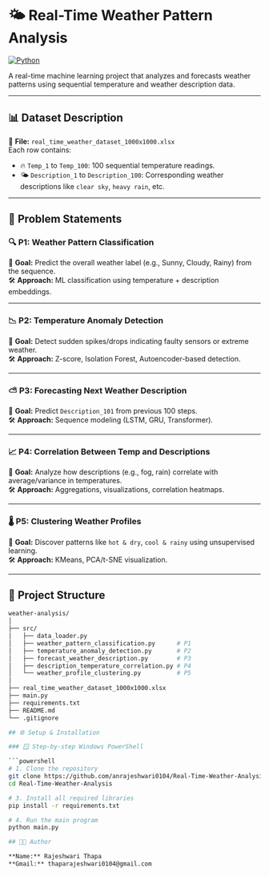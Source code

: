 # 🌤️ Real-Time Weather Pattern Analysis

[![Python](https://img.shields.io/badge/Python-3.10-blue.svg)](https://www.python.org/)

A real-time machine learning project that analyzes and forecasts weather patterns using sequential temperature and weather description data.

---

## 📊 Dataset Description

📁 **File:** `real_time_weather_dataset_1000x1000.xlsx`  
Each row contains:
- 🔥 `Temp_1` to `Temp_100`: 100 sequential temperature readings.
- 🌤️ `Description_1` to `Description_100`: Corresponding weather descriptions like `clear sky`, `heavy rain`, etc.

---

## 🚀 Problem Statements

### 🔍 P1: Weather Pattern Classification
📌 **Goal:** Predict the overall weather label (e.g., Sunny, Cloudy, Rainy) from the sequence.  
🛠️ **Approach:** ML classification using temperature + description embeddings.

---

### 📉 P2: Temperature Anomaly Detection
📌 **Goal:** Detect sudden spikes/drops indicating faulty sensors or extreme weather.  
🛠️ **Approach:** Z-score, Isolation Forest, Autoencoder-based detection.

---

### ⛅ P3: Forecasting Next Weather Description
📌 **Goal:** Predict `Description_101` from previous 100 steps.  
🛠️ **Approach:** Sequence modeling (LSTM, GRU, Transformer).

---

### 📈 P4: Correlation Between Temp and Descriptions
📌 **Goal:** Analyze how descriptions (e.g., fog, rain) correlate with average/variance in temperatures.  
🛠️ **Approach:** Aggregations, visualizations, correlation heatmaps.

---

### 🌡️ P5: Clustering Weather Profiles
📌 **Goal:** Discover patterns like `hot & dry`, `cool & rainy` using unsupervised learning.  
🛠️ **Approach:** KMeans, PCA/t-SNE visualization.

---

## 🧠 Project Structure

```bash
weather-analysis/
│
├── src/
│   ├── data_loader.py
│   ├── weather_pattern_classification.py      # P1
│   ├── temperature_anomaly_detection.py       # P2
│   ├── forecast_weather_description.py        # P3
│   ├── description_temperature_correlation.py # P4
│   └── weather_profile_clustering.py          # P5
│
├── real_time_weather_dataset_1000x1000.xlsx
├── main.py
├── requirements.txt
├── README.md
└── .gitignore

## ⚙️ Setup & Installation

### 🪟 Step-by-step Windows PowerShell

```powershell
# 1. Clone the repository
git clone https://github.com/anrajeshwari0104/Real-Time-Weather-Analysis.git
cd Real-Time-Weather-Analysis

# 3. Install all required libraries
pip install -r requirements.txt

# 4. Run the main program
python main.py

## 👨‍💻 Author

**Name:** Rajeshwari Thapa  
**Gmail:** thaparajeshwari0104@gmail.com





